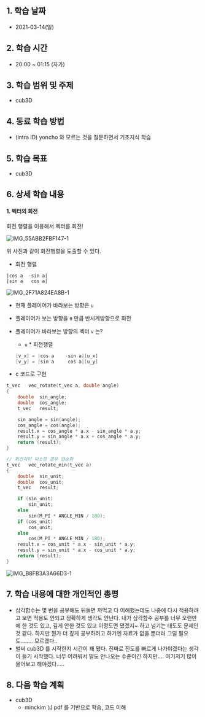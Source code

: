 



## 1. 학습 날짜

* 2021-03-14(일)



## 2. 학습 시간

* 20:00 ~ 01:15 (자가)



## 3. 학습 범위 및 주제

* cub3D



## 4. 동료 학습 방법

* (intra ID) yoncho 와 모르는 것을 질문하면서 기초지식 학습



## 5. 학습 목표

* cub3D



## 6. 상세 학습 내용

#### 1. 벡터의 회전

회전 행렬을 이용해서 벡터를 회전!

![IMG_55ABB2FBF147-1](https://user-images.githubusercontent.com/55546817/111040578-e0f39800-8476-11eb-88ac-53bc2e37e1ce.jpeg)

위 사진과 같이 회전행렬을 도출할 수 있다.

* 회전 행렬

```
|cos a	-sin a|
|sin a	 cos a|
```

![IMG_2F71A824EA8B-1](https://user-images.githubusercontent.com/55546817/111040129-18f9db80-8475-11eb-9fd7-35cb2a3f58b8.jpeg)



* 현재 플레이어가 바라보는 방향은 `u`

* 플레이어가 보는 방향을 `θ` 만큼 반시계방향으로 회전

* 플레이어가 바라보는 방향의 벡터 `v` 는?

  * `u` * 회전행렬

  ```c
  [v_x] = |cos a	-sin a|[u_x]
  [v_y] = |sin a	 cos a|[u_y]
  ```

* c 코드로 구현

```c
t_vec	vec_rotate(t_vec a, double angle)
{
	double	sin_angle;
	double	cos_angle;
	t_vec	result;

	sin_angle = sin(angle);
	cos_angle = cos(angle);
	result.x = cos_angle * a.x - sin_angle * a.y;
	result.y = sin_angle * a.x + cos_angle * a.y;
	return (result);
}

// 회전각이 미소한 경우 단순화
t_vec	vec_rotate_min(t_vec a)
{
	double	sin_unit;
	double	cos_unit;
	t_vec	result;

	if (sin_unit)
		sin_unit;
	else
		sin(M_PI * ANGLE_MIN / 180);
	if (cos_unit)
		cos_unit;
	else
		cos(M_PI * ANGLE_MIN / 180);
	result.x = cos_unit * a.x - sin_unit * a.y;
	result.y = sin_unit * a.x - cos_unit * a.y;
	return (result);
}
```

![IMG_B8FB3A3A66D3-1](https://user-images.githubusercontent.com/55546817/111040310-c40a9500-8475-11eb-8b5d-5dcddb2db995.jpeg)



## 7. 학습 내용에 대한 개인적인 총평

* 삼각함수는 몇 번을 공부해도 뒤돌면 까먹고 다 이해했는데도 나중에 다시 적용하려고 보면 적용도 안되고 정확하게 생각도 안난다. 내가 삼각함수 공부를 너무 오랜만에 한 것도 있고, 깊게 안한 것도 있고 이정도면 됐겠지~ 하고 넘기는 태도도 문제인 것 같다. 하지만 뭔가 더 깊게 공부하려고 하기엔 자료가 없을 뿐더러 그럴 필요도........ 모르겠다..
* 벌써 cub3D 를 시작한지 시간이 꽤 됐다. 진짜로 진도를 빠르게 나가야겠다는 생각이 들기 시작했다. 너무 어려워서 말도 안나오는 수준이긴 하지만.... 여기저기 많이 물어보고 해야겠다.....



## 8. 다음 학습 계획

* cub3D 
  * minckim 님 pdf 를 기반으로 학습, 코드 이해

